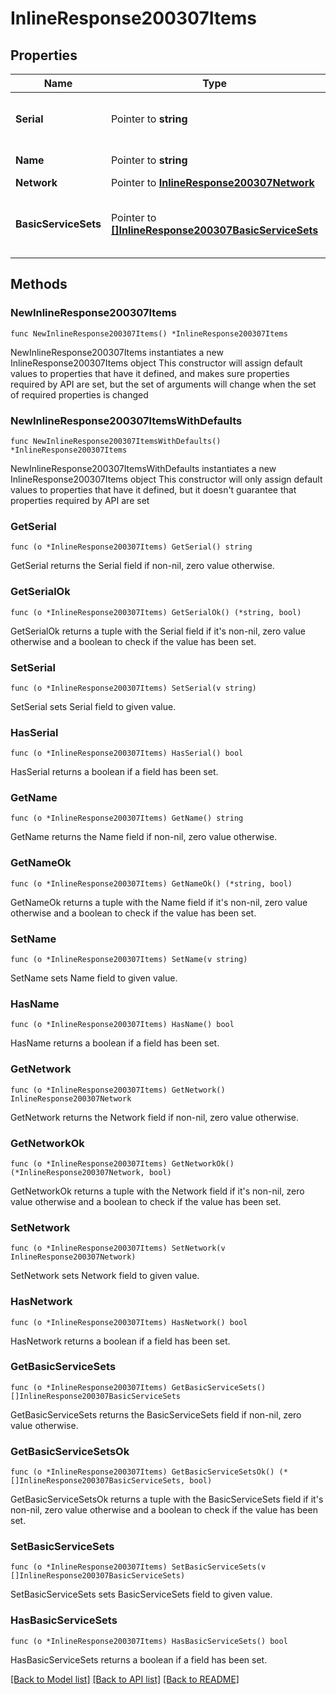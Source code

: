 # InlineResponse200307Items

## Properties

Name | Type | Description | Notes
------------ | ------------- | ------------- | -------------
**Serial** | Pointer to **string** | Unique serial number for device. | [optional] 
**Name** | Pointer to **string** | Name of device. | [optional] 
**Network** | Pointer to [**InlineResponse200307Network**](InlineResponse200307Network.md) |  | [optional] 
**BasicServiceSets** | Pointer to [**[]InlineResponse200307BasicServiceSets**](InlineResponse200307BasicServiceSets.md) | Status information for wireless access points. | [optional] 

## Methods

### NewInlineResponse200307Items

`func NewInlineResponse200307Items() *InlineResponse200307Items`

NewInlineResponse200307Items instantiates a new InlineResponse200307Items object
This constructor will assign default values to properties that have it defined,
and makes sure properties required by API are set, but the set of arguments
will change when the set of required properties is changed

### NewInlineResponse200307ItemsWithDefaults

`func NewInlineResponse200307ItemsWithDefaults() *InlineResponse200307Items`

NewInlineResponse200307ItemsWithDefaults instantiates a new InlineResponse200307Items object
This constructor will only assign default values to properties that have it defined,
but it doesn't guarantee that properties required by API are set

### GetSerial

`func (o *InlineResponse200307Items) GetSerial() string`

GetSerial returns the Serial field if non-nil, zero value otherwise.

### GetSerialOk

`func (o *InlineResponse200307Items) GetSerialOk() (*string, bool)`

GetSerialOk returns a tuple with the Serial field if it's non-nil, zero value otherwise
and a boolean to check if the value has been set.

### SetSerial

`func (o *InlineResponse200307Items) SetSerial(v string)`

SetSerial sets Serial field to given value.

### HasSerial

`func (o *InlineResponse200307Items) HasSerial() bool`

HasSerial returns a boolean if a field has been set.

### GetName

`func (o *InlineResponse200307Items) GetName() string`

GetName returns the Name field if non-nil, zero value otherwise.

### GetNameOk

`func (o *InlineResponse200307Items) GetNameOk() (*string, bool)`

GetNameOk returns a tuple with the Name field if it's non-nil, zero value otherwise
and a boolean to check if the value has been set.

### SetName

`func (o *InlineResponse200307Items) SetName(v string)`

SetName sets Name field to given value.

### HasName

`func (o *InlineResponse200307Items) HasName() bool`

HasName returns a boolean if a field has been set.

### GetNetwork

`func (o *InlineResponse200307Items) GetNetwork() InlineResponse200307Network`

GetNetwork returns the Network field if non-nil, zero value otherwise.

### GetNetworkOk

`func (o *InlineResponse200307Items) GetNetworkOk() (*InlineResponse200307Network, bool)`

GetNetworkOk returns a tuple with the Network field if it's non-nil, zero value otherwise
and a boolean to check if the value has been set.

### SetNetwork

`func (o *InlineResponse200307Items) SetNetwork(v InlineResponse200307Network)`

SetNetwork sets Network field to given value.

### HasNetwork

`func (o *InlineResponse200307Items) HasNetwork() bool`

HasNetwork returns a boolean if a field has been set.

### GetBasicServiceSets

`func (o *InlineResponse200307Items) GetBasicServiceSets() []InlineResponse200307BasicServiceSets`

GetBasicServiceSets returns the BasicServiceSets field if non-nil, zero value otherwise.

### GetBasicServiceSetsOk

`func (o *InlineResponse200307Items) GetBasicServiceSetsOk() (*[]InlineResponse200307BasicServiceSets, bool)`

GetBasicServiceSetsOk returns a tuple with the BasicServiceSets field if it's non-nil, zero value otherwise
and a boolean to check if the value has been set.

### SetBasicServiceSets

`func (o *InlineResponse200307Items) SetBasicServiceSets(v []InlineResponse200307BasicServiceSets)`

SetBasicServiceSets sets BasicServiceSets field to given value.

### HasBasicServiceSets

`func (o *InlineResponse200307Items) HasBasicServiceSets() bool`

HasBasicServiceSets returns a boolean if a field has been set.


[[Back to Model list]](../README.md#documentation-for-models) [[Back to API list]](../README.md#documentation-for-api-endpoints) [[Back to README]](../README.md)


